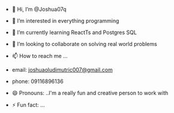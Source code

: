 - 👋 Hi, I’m @Joshua07q
- 👀 I’m interested in everything programming 
- 🌱 I’m currently learning ReactTs and Postgres SQL 
- 💞️ I’m looking to collaborate on solving real world problems
- 📫 How to reach me ...
- email: joshuaoludimutric007@gmail.com
- phone: 09116896136
- 😄 Pronouns: ..I'm a really fun and creative person to work with
  
- ⚡ Fun fact: ...

<!---
Joshua07q/Joshua07q is a ✨ special ✨ repository because its `README.md` (this file) appears on your GitHub profile.
You can click the Preview link to take a look at your changes.
--->
